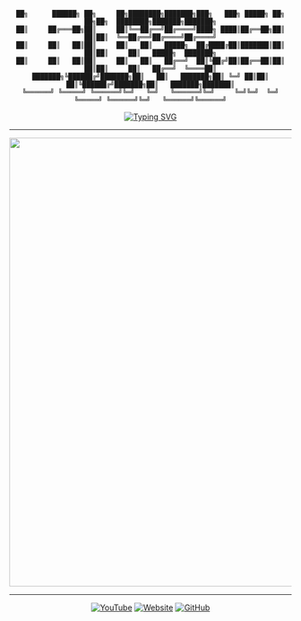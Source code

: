 <div align="center">

```ascii
██╗      ██████╗ ██╗     ██╗████████╗███████╗███╗   ███╗ █████╗ ██╗   ██╗██╗  ████████╗███████╗███████╗
██║     ██╔═══██╗██║     ██║╚══██╔══╝██╔════╝████╗ ████║██╔══██╗██║   ██║██║  ╚══██╔══╝██╔════╝██╔════╝
██║     ██║   ██║██║     ██║   ██║   █████╗  ██╔████╔██║███████║██║   ██║██║     ██║   █████╗  ███████╗
██║     ██║   ██║██║     ██║   ██║   ██╔══╝  ██║╚██╔╝██║██╔══██║██║   ██║██║     ██║   ██╔══╝  ╚════██║
███████╗╚██████╔╝███████╗██║   ██║   ███████╗██║ ╚═╝ ██║██║  ██║╚██████╔╝███████╗██║   ███████╗███████║
╚══════╝ ╚═════╝ ╚══════╝╚═╝   ╚═╝   ╚══════╝╚═╝     ╚═╝╚═╝  ╚═╝ ╚═════╝ ╚══════╝╚═╝   ╚══════╝╚══════╝
```

[![Typing SVG](https://readme-typing-svg.demolab.com?font=JetBrains+Mono&size=20&pause=1000&color=E8CF6C&center=true&vCenter=true&width=600&lines=Music+Producer+%7C+Music+Distributor;Writer+%7C+Digital+Artist;Open+Source+Contributor)](https://git.io/typing-svg)

</div>

---

<div align="center">

<img width="800em" src="https://github-readme-streak-stats.herokuapp.com/?user=lolitemaultes&theme=dark&hide_border=true&background=0D1117&stroke=ffffff&ring=ffffff&fire=ffffff&currStreakLabel=ffffff"/>

</div>

---

<div align="center">

[![YouTube](https://img.shields.io/badge/YouTube-FF0000?style=for-the-badge&logo=youtube&logoColor=white)](https://youtube.com/@LOLITEMAULTES)
[![Website](https://img.shields.io/badge/LOLITEMAULTES-E8CF6C?style=for-the-badge&logoColor=white)](https://lolitemaultes.online/)
[![GitHub](https://img.shields.io/badge/GitHub-181717?style=for-the-badge&logo=github&logoColor=white)](https://github.com/lolitemaultes)

</div>
